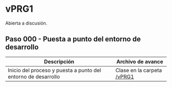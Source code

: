 # vPRG1

Abierta a discusión.

## Paso 000 - Puesta a punto del entorno de desarrollo

|Descripción|Archivo de avance|
|-|-|
Inicio del proceso y puesta a punto del entorno de desarrollo|Clase []() en la carpeta [/vPRG1](/)

